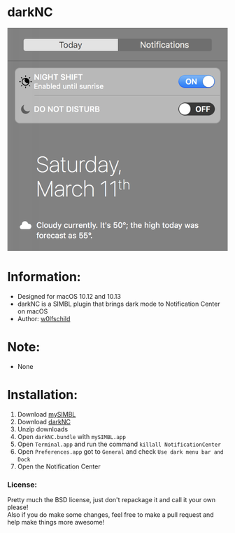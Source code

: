 # darkNC

![preview](preview.png) 

# Information:

- Designed for macOS 10.12 and 10.13
- darkNC is a SIMBL plugin that brings dark mode to Notification Center on macOS   
- Author: [w0lfschild](https://github.com/w0lfschild)

# Note:

- None

# Installation:

1. Download [mySIMBL](https://github.com/w0lfschild/app_updates/raw/master/mySIMBL/mySIMBL_master.zip)
2. Download [darkNC](https://github.com/w0lfschild/darkNC/raw/master/build/darkNC.bundle.zip)
3. Unzip downloads
4. Open `darkNC.bundle` with `mySIMBL.app`
5. Open `Terminal.app` and run the command `killall NotificationCenter`
6. Open `Preferences.app` got to `General` and check `Use dark menu bar and Dock`
7. Open the Notification Center
	
### License:
Pretty much the BSD license, just don't repackage it and call it your own please!    
Also if you do make some changes, feel free to make a pull request and help make things more awesome!
